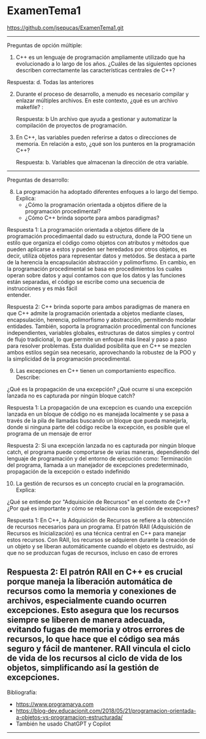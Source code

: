 # ExamenTema1
https://github.com/jsepucas/ExamenTema1.git


------------------------------------------------------------------------------------------------------------------------------------------------------------------------
Preguntas de opción múltiple: 

1. C++ es un lenguaje de programación ampliamente utilizado que ha evolucionado a lo largo de los años. ¿Cuáles de las siguientes opciones describen correctamente las características centrales de C++?

Respuesta: d. Todas las anteriores 

2. Durante el proceso de desarrollo, a menudo es necesario compilar y enlazar múltiples archivos. En este contexto, ¿qué es un archivo makefile? :

    Respuesta: b Un archivo que ayuda a gestionar y automatizar la compilación de proyectos de programación.
   
3. En C++, las variables pueden referirse a datos o direcciones de memoria. En relación a esto, ¿qué son los punteros en la programación C++?

   Respuesta: b. Variables que almacenan la dirección de otra variable.
------------------------------------------------------------------------------------------------------------------------------------------------------------------------
Preguntas de desarrollo: 

8. La programación ha adoptado diferentes enfoques a lo largo del tiempo. Explica:
   - ¿Cómo la programación orientada a objetos difiere de la programación procedimental?
   - ¿Cómo C++ brinda soporte para ambos paradigmas?
  
  Respuesta 1: La programación orientada a objetos difiere de la programación procedimaental dado su estructura, donde la POO tiene un estilo que organiza el código 
  como objetos con atributos y métodos que pueden aplicarse a estos y pueden ser heredados por otros objetos, es decir, utiliza objetos para representar datos y 
  metódos. Se destaca a parte de la herencia la encapsulación abstracción y polimorfismo. En cambio, en la programación procedimental se basa en procedimientos los 
  cuales operan sobre datos y aquí contamos con que los datos y las funciones están separadas, el código se escribe como una secuencia de instrucciones y es más fácil  
  entender. 
  
 Respuesta 2: C++ brinda soporte para ambos paradigmas de manera en que C++ admite la programación orientada a objetos mediante clases, encapsulación, herencia, 
 polimorfismo y abstracción, permitiendo modelar entidades. También, soporta la programación procedimental con funciones independientes, variables globales, 
 estructuras de datos simples y control de flujo tradicional, lo que permite un enfoque más lineal y paso a paso para resolver problemas. Esta dualidad posibilita que 
 en C++ se mezclen ambos estilos según sea necesario, aprovechando la robustez de la POO y la simplicidad de la programación procedimental.

9. Las excepciones en C++ tienen un comportamiento específico. Describe:

¿Qué es la propagación de una excepción?
¿Qué ocurre si una excepción lanzada no es capturada por ningún bloque catch?

Respuesta 1: La propagación de una excepcion es cuando una excepción lanzada en un bloque de código no es manejada localmente y se pasa a través de la pila de llamadas buscando un bloque que pueda manejarla, donde si ninguna parte del código recibe la excepción, es posible que el programa de un mensaje de error

Respuesta 2: Si una excepción lanzada no es capturada por ningún bloque catch, el programa puede comportarse de varias maneras, dependiendo del lenguaje de programación y del entorno de ejecución como: Terminación del programa, llamada a un manejador de excepciones predeterminado, propagación de la excepción o estado indefinido

10. La gestión de recursos es un concepto crucial en la programación. Explica:

¿Qué se entiende por "Adquisición de Recursos" en el contexto de C++?
¿Por qué es importante y cómo se relaciona con la gestión de excepciones?

Respuesta 1: En C++, la Adquisición de Recursos se refiere a la obtención de recursos necesarios para un programa. El patrón RAII (Adquisición de Recursos es Inicialización) es una técnica central en C++ para manejar estos recursos. Con RAII, los recursos se adquieren durante la creación de un objeto y se liberan automáticamente cuando el objeto es destruido, así que no se produzcan fugas de recursos, incluso en caso de errores

Respuesta 2: El patrón RAII en C++ es crucial porque maneja la liberación automática de recursos como la memoria y conexiones de archivos, especialmente cuando ocurren excepciones. Esto asegura que los recursos siempre se liberen de manera adecuada, evitando fugas de memoria y otros errores de recursos, lo que hace que el código sea más seguro y fácil de mantener. RAII vincula el ciclo de vida de los recursos al ciclo de vida de los objetos, simplificando así la gestión de excepciones.
------------------------------------------------------------------------------------------------------------------------------------------------------------------------
Bibliografía: 
   - https://www.programarya.com
   - https://blog-dev.educacionit.com/2018/05/21/programacion-orientada-a-objetos-vs-programacion-estructurada/
   - También he usado ChatGPT y Copilot
------------------------------------------------------------------------------------------------------------------------------------------------------------------------



 
  









